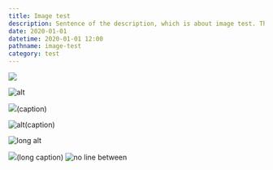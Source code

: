 ```yaml
---
title: Image test
description: Sentence of the description, which is about image test. This property exist for the purpose of, no other than frontmatter testing.
date: 2020-01-01
datetime: 2020-01-01 12:00
pathname: image-test
category: test
---
```


![](empty_alt_caption.jpeg)

![alt](empty_caption.png)

![](empty_alt.webp)(caption)

![alt](full.gif)(caption)

![long alt](long_alt.png)

![](long_caption.png)(long caption)
![no line between](no_line_between.jpeg)